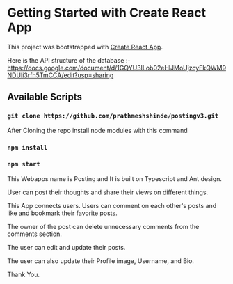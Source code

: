 # Getting Started with Create React App

This project was bootstrapped with [Create React App](https://github.com/facebook/create-react-app).

Here is the API structure of the database :- https://docs.google.com/document/d/1GQYU3ILob02eHlJMoUjzcyFkQWM9NDUIi3rfh5TmCCA/edit?usp=sharing

## Available Scripts

### `git clone https://github.com/prathmeshshinde/postingv3.git`

After Cloning the repo install node modules with this command

### `npm install`

### `npm start`
 
This Webapps name is Posting and It is built on Typescript and Ant design.

User can post their thoughts and share their views on different things.

This App connects users. Users can comment on each other's posts and like and bookmark their favorite posts.

The owner of the post can delete unnecessary comments from the comments section.

The user can edit and update their posts.

The user can also update their Profile image, Username, and Bio.

Thank You.
